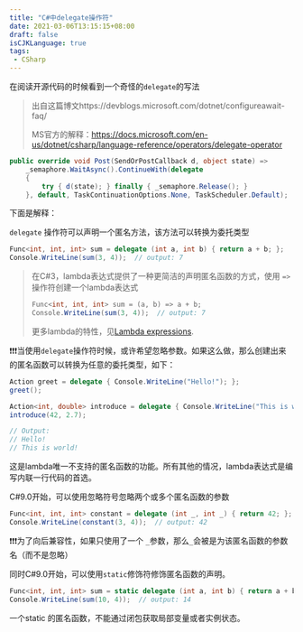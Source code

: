 ```yaml
---
title: "C#中delegate操作符"
date: 2021-03-06T13:15:15+08:00
draft: false
isCJKLanguage: true
tags:
 - CSharp
---
```


在阅读开源代码的时候看到一个奇怪的`delegate`的写法

> 出自这篇博文https://devblogs.microsoft.com/dotnet/configureawait-faq/
>
> MS官方的解释：https://docs.microsoft.com/en-us/dotnet/csharp/language-reference/operators/delegate-operator

```c#
public override void Post(SendOrPostCallback d, object state) =>
    _semaphore.WaitAsync().ContinueWith(delegate
    {
    	try { d(state); } finally { _semaphore.Release(); }
    }, default, TaskContinuationOptions.None, TaskScheduler.Default);
```

下面是解释：

`delegate` 操作符可以声明一个匿名方法，该方法可以转换为委托类型

```c#
Func<int, int, int> sum = delegate (int a, int b) { return a + b; };
Console.WriteLine(sum(3, 4));  // output: 7
```

>在C#3，lambda表达式提供了一种更简洁的声明匿名函数的方式，使用 `=>`操作符创建一个lambda表达式
>
>```c#
>Func<int, int, int> sum = (a, b) => a + b;
>Console.WriteLine(sum(3, 4));  // output: 7
>```
>
>更多lambda的特性，见[Lambda expressions](https://docs.microsoft.com/en-us/dotnet/csharp/language-reference/operators/lambda-expressions).

❗❗❗当使用`delegate`操作符时候，或许希望忽略参数。如果这么做，那么创建出来的匿名函数可以转换为任意的委托类型，如下：

```c#
Action greet = delegate { Console.WriteLine("Hello!"); };
greet();

Action<int, double> introduce = delegate { Console.WriteLine("This is world!"); };
introduce(42, 2.7);

// Output:
// Hello!
// This is world!
```

这是lambda唯一不支持的匿名函数的功能。所有其他的情况，lambda表达式是编写内联一行代码的首选。

C#9.0开始，可以使用忽略符号忽略两个或多个匿名函数的参数

```c#
Func<int, int, int> constant = delegate (int _, int _) { return 42; };
Console.WriteLine(constant(3, 4));  // output: 42
```

❗❗❗为了向后兼容性，如果只使用了一个 `_`参数，那么`_`会被是为该匿名函数的参数名（而不是忽略）

同时C#9.0开始，可以使用`static`修饰符修饰匿名函数的声明。

```c#
Func<int, int, int> sum = static delegate (int a, int b) { return a + b; };
Console.WriteLine(sum(10, 4));  // output: 14
```

一个static 的匿名函数，不能通过闭包获取局部变量或者实例状态。